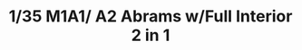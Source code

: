 ---
layout: product
title: "1/35 M1A1/ A2 Abrams w/Full Interior 2 in 1"
price: "8500" 
desc: "Maketa"
img_path: "/assets/img/RFM5007.jpg"
brand: "N/A"
available: true
special_offer: false
new: true
soon: false
cat: "010000"
subcat: "010800"
subsubcat: "0N/A"
sifra: "RFM5007"
---